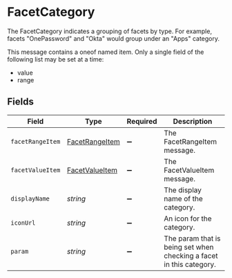 # FacetCategory

The FacetCategory indicates a grouping of facets by type. For example, facets "OnePassword" and "Okta" would group under an "Apps" category.

This message contains a oneof named item. Only a single field of the following list may be set at a time:
  - value
  - range



## Fields

| Field                                                               | Type                                                                | Required                                                            | Description                                                         |
| ------------------------------------------------------------------- | ------------------------------------------------------------------- | ------------------------------------------------------------------- | ------------------------------------------------------------------- |
| `facetRangeItem`                                                    | [FacetRangeItem](../../models/shared/facetrangeitem.md)             | :heavy_minus_sign:                                                  | The FacetRangeItem message.                                         |
| `facetValueItem`                                                    | [FacetValueItem](../../models/shared/facetvalueitem.md)             | :heavy_minus_sign:                                                  | The FacetValueItem message.                                         |
| `displayName`                                                       | *string*                                                            | :heavy_minus_sign:                                                  | The display name of the category.                                   |
| `iconUrl`                                                           | *string*                                                            | :heavy_minus_sign:                                                  | An icon for the category.                                           |
| `param`                                                             | *string*                                                            | :heavy_minus_sign:                                                  | The param that is being set when checking a facet in this category. |